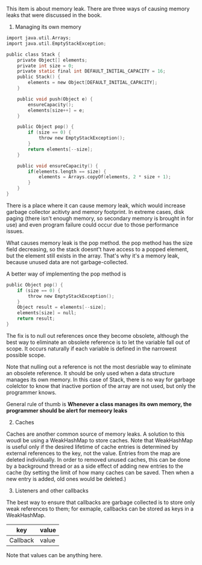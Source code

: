 This item is about memory leak. There are three ways of causing memory leaks that were discussed in the book. 

1. Managing its own memory

```c
import java.util.Arrays;
import java.util.EmptyStackException;

public class Stack {
	private Object[] elements;
	private int size = 0;
	private static final int DEFAULT_INITIAL_CAPACITY = 16;
	public Stack() {
		elements = new Object[DEFAULT_INITIAL_CAPACITY];
	}

	public void push(Object e) {
		ensureCapacity();
		elements[size++] = e;
	}

	public Object pop() {
		if (size == 0) {
			throw new EmptyStackException();
		}
		return elements[--size];
	}

	public void ensureCapacity() {
		if(elements.length == size) {
			elements = Arrays.copyOf(elements, 2 * size + 1);
		}
	}
}

```
There is a place where it can cause memory leak, which would increase garbage collector acitivty and memory footprint. In extreme cases, disk paging (there isn't enough memory, so secondary memory is brought in for use) and even program failure could occur due to those performance issues. 

What causes memory leak is the pop method. the pop method has the size field decreasing, so the stack doesnt't have access to a popped element, but the element still exists in the array. That's why it's a memory leak, because unused data are not garbage-collected. 

A better way of implementing the pop method is

```c
public Object pop() {
	if (size == 0) {
		throw new EmptyStackException();
	}
	Object result = elements[--size];
	elements[size] = null;
	return result;
}
```

The fix is to null out references once they become obsolete, although the best way to eliminate an obsolete reference is to let the variable fall out of scope. It occurs naturally if each variable is defined in the narrowest possible scope. 

Note that nulling out a reference is not the most desriable way to eliminate an obsolete reference. It should be only used when a data structure manages its own memory. In this case of Stack, there is no way for garbage colelctor to know that inactive portion of the array are not used, but only the programmer knows. 

General rule of thumb is **Whenever a class manages its own memory, the programmer should be alert for memeory leaks**

2. Caches

Caches are another common source of memory leaks. A solution to this woudl be using a WeakHashMap to store caches. Note that WeakHashMap is useful only if the desired lifetime of cache entries is determined by external references to the key, not the value. Entries from the map are deleted individually. In order to removed unused caches, this can be done by a background thread or as a side effect of adding new entries to the cache (by setting the limit of how many caches can be saved. Then when a new entry is added, old ones would be deleted.)


3. Listeners and other callbacks

The best way to ensure that callbacks are garbage collected is to store only weak references to them; for exmaple, callbacks can be stored as keys in a WeakHashMap. 

|key|value|
|---|---|
|Callback|value|

Note that values can be anything here. 

